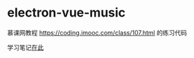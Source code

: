 # electron-vue-music
慕课网教程 https://coding.imooc.com/class/107.html 的练习代码

学习笔记[在此](https://muyr.github.io/electron-vue-music/)
